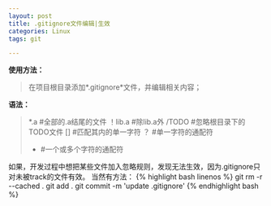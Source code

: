 ```yaml
---
layout: post
title: .gitignore文件编辑|生效
categories: Linux
tags: git

---
```


**使用方法：**
> 在项目根目录添加*.gitignore*文件，并编辑相关内容；

**语法：**
> *.a #全部的.a结尾的文件
> ！lib.a #除lib.a外
> /TODO #忽略根目录下的TODO文件
> [] #匹配其内的单一字符
> ？ #单一字符的通配符
> * #一个或多个字符的通配符

如果，开发过程中想把某些文件加入忽略规则，发现无法生效，因为.gitignore只对未被track的文件有效。
当然有方法：
{% highlight bash linenos %}
git rm -r --cached .
git add .
git commit -m 'update .gitignore'
{% endhighlight bash %}